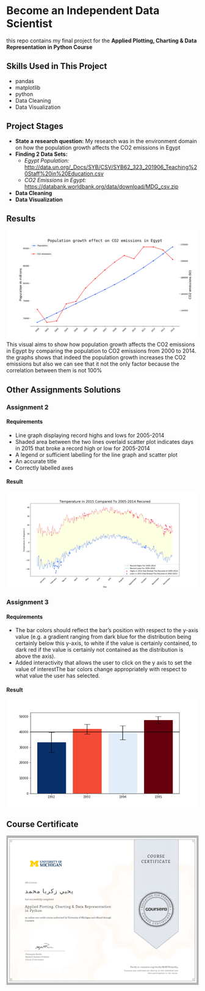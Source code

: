 # Become an Independent Data Scientist
this repo contains my final project for the __Applied Plotting, Charting & Data Representation in Python Course__ 
## Skills Used in This Project
* pandas
* matplotlib
* python
* Data Cleaning
* Data Visualization
## Project Stages
* __State a research question:__ My research was in the environment domain on how the population growth affects the CO2 emissions in Egypt
* __Finding 2 Data Sets:__
    * _Egypt Population:_ http://data.un.org/_Docs/SYB/CSV/SYB62_323_201906_Teaching%20Staff%20in%20Education.csv
    * _CO2 Emissions in Egypt:_
    https://databank.worldbank.org/data/download/MDG_csv.zip
* __Data Cleaning__
* __Data Visualization__
## Results
![](images/final.png)
This visual aims to show how population growth affects the CO2 emissions in Egypt by comparing the population to CO2 emissions from 2000 to 2014.
the graphs shows that indeed the population growth increases the CO2 emissions but also we can see that it not the only factor because the correlation between them is not 100%
## Other Assignments Solutions
### Assignment 2
#### Requirements
* Line graph displaying record highs and lows for 2005-2014
* Shaded area between the two lines overlaid scatter plot indicates days in 2015 that broke a record high or low for 2005-2014
* A legend or sufficient labelling for the line graph and scatter plot 
* An accurate title
* Correctly labelled axes  

#### Result
![](images/Assignment2.png)
### Assignment 3
#### Requirements
* The bar colors should reflect the bar’s position with respect to the y-axis value (e.g. a gradient ranging from dark blue for the distribution being certainly below this y-axis, to white if the value is certainly contained, to dark red if the value is certainly not contained as the distribution is above the axis).
* Added interactivity that allows the user to click on the y axis to set the value of interestThe bar colors change appropriately with respect to what value the user has selected.  

#### Result
![](images/Assignment3.png)
## Course Certificate
![](images/Certificate.png)